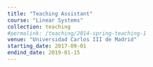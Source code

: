 ```yaml
---
title: "Teaching Assistant"
course: "Linear Systems"
collection: teaching
#permalink: /teaching/2014-spring-teaching-1
venue: "Universidad Carlos III de Madrid"
starting_date: 2017-09-01
endind_date: 2019-01-15
---
```



